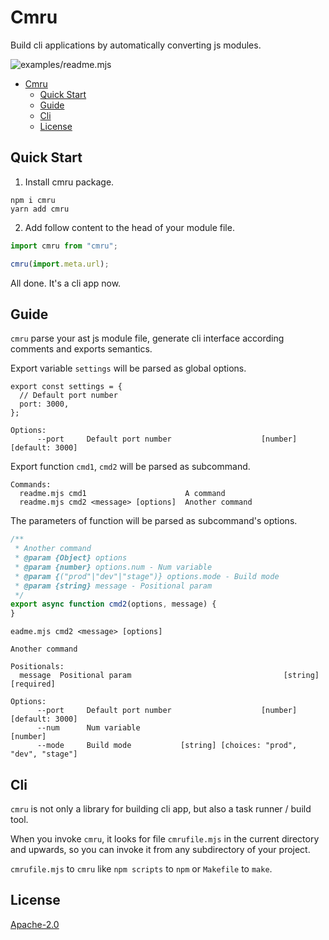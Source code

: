 # Cmru

Build cli applications by automatically converting js modules.

![examples/readme.mjs](https://user-images.githubusercontent.com/4012553/154787191-87252e55-35ae-4db5-99a7-13c727bdd48c.png)

- [Cmru](#cmru)
  - [Quick Start](#quick-start)
  - [Guide](#guide)
  - [Cli](#cli)
  - [License](#license)

## Quick Start

1. Install cmru package.

```
npm i cmru
yarn add cmru
```

2. Add follow content to the head of your module file.

```js
import cmru from "cmru";

cmru(import.meta.url);
```

All done. It's a cli app now.

## Guide

`cmru` parse your ast js module file, generate cli interface according comments and exports semantics.


Export variable `settings` will be parsed as global options.
```
export const settings = {
  // Default port number
  port: 3000,
};
```
```
Options:
      --port     Default port number                    [number] [default: 3000]
```

Export function `cmd1`, `cmd2` will be parsed as subcommand.

```
Commands:
  readme.mjs cmd1                      A command
  readme.mjs cmd2 <message> [options]  Another command
```

The parameters of function will be parsed as subcommand's options.

```js
/**
 * Another command
 * @param {Object} options
 * @param {number} options.num - Num variable
 * @param {("prod"|"dev"|"stage")} options.mode - Build mode
 * @param {string} message - Positional param
 */
export async function cmd2(options, message) {
}
```

```
eadme.mjs cmd2 <message> [options]

Another command

Positionals:
  message  Positional param                                  [string] [required]

Options:
      --port     Default port number                    [number] [default: 3000]
      --num      Num variable                                           [number]
      --mode     Build mode           [string] [choices: "prod", "dev", "stage"]
```

## Cli

`cmru` is not only a library for building cli app, but also a task runner / build tool.

When you invoke `cmru`, it looks for file `cmrufile.mjs` in the current directory and upwards, so you can invoke it from any subdirectory of your project.

`cmrufile.mjs` to `cmru` like `npm scripts` to `npm` or `Makefile` to `make`. 

## License

[Apache-2.0](LICENSE)

